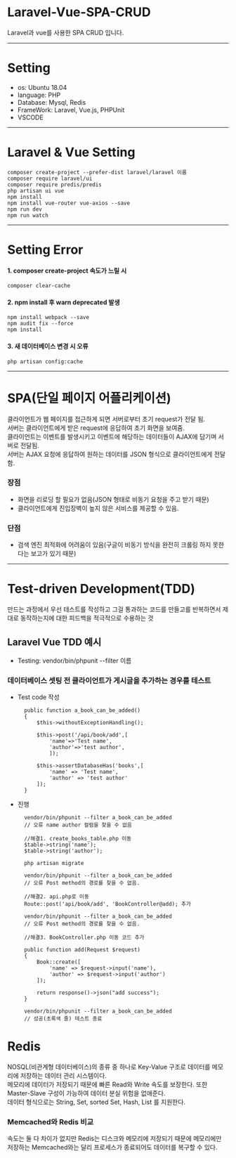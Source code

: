 # Laravel-Vue-SPA-CRUD
Laravel과 vue를 사용한 SPA CRUD 입니다.

---
# Setting
- os: Ubuntu 18.04
- language: PHP
- Database: Mysql, Redis
- FrameWork: Laravel, Vue.js, PHPUnit
- VSCODE

---
# Laravel & Vue Setting
    composer create-project --prefer-dist laravel/laravel 이름
    composer require laravel/ui
    composer require predis/predis
    php artisan ui vue
    npm install
    npm install vue-router vue-axios --save
    npm run dev
    npm run watch

---
# Setting Error
#### 1. composer create-project 속도가 느릴 시
    composer clear-cache

#### 2. npm install 후 warn deprecated 발생
    npm install webpack --save
    npm audit fix --force
    npm install

#### 3. 새 데이터베이스 변경 시 오류
    php artisan config:cache

---
# SPA(단일 페이지 어플리케이션)
클라이언트가 웹 페이지를 접근하게 되면 서버로부터 초기 request가 전달 됨.  
서버는 클라이언트에게 받은 request에 응답하여 초기 화면을 보여줌.  
클라이언트는 이벤트를 발생시키고 이벤트에 해당하는 데이터들이 AJAX에 담기며 서버로 전달됨.  
서버는 AJAX 요청에 응답하여 원하는 데이터를 JSON 형식으로 클라이언트에게 전달함.  

### 장점
- 화면을 리로딩 할 필요가 없음(JSON 형태로 비동기 요청을 주고 받기 때문)
- 클라이언트에게 진입장벽이 높지 않은 서비스를 제공할 수 있음.

### 단점
- 검색 엔진 최적화에 어려움이 있음(구글이 비동기 방식을 완전히 크롤링 하지 못한다는 보고가 있기 때문)

---
# Test-driven Development(TDD)
만드는 과정에서 우선 테스트를 작성하고 그걸 통과하는 코드를 만들고를 반복하면서 제대로 동작하는지에 대한 피드백을 적극적으로 수용하는 것

## Laravel Vue TDD 예시
- Testing: vendor/bin/phpunit --filter 이름 

### 데이터베이스 셋팅 전 클라이언트가 게시글을 추가하는 경우를 테스트
- Test code 작성

        public function a_book_can_be_added()
        {
            $this->withoutExceptionHandling();

            $this->post('/api/book/add',[
                'name'=>'Test name',
                'author'=>'test author',
                ]);

            $this->assertDatabaseHas('books',[
                'name' => 'Test name',
                'author' => 'test author'
            ]);
        }
    
- 진행

        vendor/bin/phpunit --filter a_book_can_be_added 
        // 오류 name author 컬럼을 찾을 수 없음

        //해결1. create_books_table.php 이동
        $table->string('name');
        $table->string('author');

        php artisan migrate

        vendor/bin/phpunit --filter a_book_can_be_added 
        // 오류 Post method의 경로를 찾을 수 없음.

        //해결2. api.php로 이동
        Route::post('api/book/add', 'BookController@add); 추가

        vendor/bin/phpunit --filter a_book_can_be_added 
        // 오류 Post method의 경로를 찾을 수 없음.

        //해결3. BookController.php 이동 코드 추가
        
        public function add(Request $request)
        {
            Book::create([
                'name' => $request->input('name'),
                'author' => $request->input('author')
            ]);

            return response()->json("add success");
        }

        vendor/bin/phpunit --filter a_book_can_be_added
        // 성공(초록색 줄) 테스트 종료

# Redis
NOSQL(비관계형 데이터베이스)의 종류 중 하나로 Key-Value 구조로 데이터를 메모리에 저장하는 데이터 관리 시스템이다.  
메모리에 데이터가 저장되기 때문에 빠른 Read와 Write 속도를 보장한다. 또한 Master-Slave 구성이 가능하여 데이터 분실 위험을 없애준다.  
데이터 형식으로는 String, Set, sorted Set, Hash, List 를 지원한다.  

### Memcached와 Redis 비교
속도는 둘 다 차이가 없지만 Redis는 디스크와 메모리에 저장되기 때문에 메모리에만 저장하는 Memcached와는 달리 프로세스가 종료되어도 데이터를 복구할 수 있다.  

